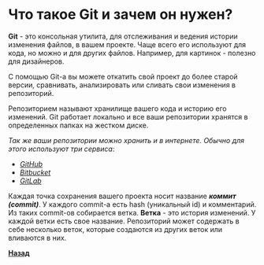 # **Что такое Git и зачем он нужен?**
**Git** - это консольная утилита, для отслеживания и ведения истории изменения файлов, в вашем проекте. Чаще всего его используют для кода, но можно и для других файлов. Например, для картинок - полезно для дизайнеров.

С помощью Git-a вы можете откатить свой проект до более старой версии, сравнивать, анализировать или сливать свои изменения в репозиторий.

Репозиторием называют хранилище вашего кода и историю его изменений. Git работает локально и все ваши репозитории хранятся в определенных папках на жестком диске.

*Так же ваши репозитории можно хранить и в интернете. Обычно для этого используют три сервиса*:

* [*GitHub*](https://github.com/)
* [*Bitbucket*](https://bitbucket.org/)
* [*GitLab*](https://about.gitlab.com/)

Каждая точка сохранения вашего проекта носит название ***коммит (commit)***. У каждого commit-a есть hash (уникальный id) и комментарий. Из таких commit-ов собирается ветка. **Ветка** - это история изменений. У каждой ветки есть свое название. Репозиторий может содержать в себе несколько веток, которые создаются из других веток или вливаются в них.

[**Назад**](/readme.md)